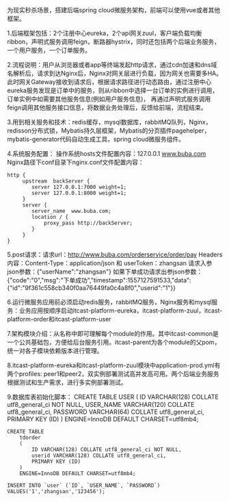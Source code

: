
为现实秒杀场景，搭建后端spring cloud微服务架构，前端可以使用vue或者其他框架。

1.后端框架包括：2个注册中心eureka，2个api网关zuul，客户端负载均衡ribbon，声明式服务调用feign，断路器hystrix，同时还包括两个后端业务服务，一个用户服务，一个订单服务。

2.流程说明：用户从浏览器或者app等终端发起http请求，通过cdn加速和dns域名解析后，请求到达Nginx后，Nginx对网关层进行负载，因为网关也需要多HA。
  此时网关Gateway接收到请求后，根据请求路径进行动态路由，通过注册中心eureka服务发现是订单中的服务，则从ribbon中选择一台订单的实例进行调用，订单实例中如需要其他服务信息(例如用户服务信息)，
  再通过声明式服务调用feign调用其他服务接口信息，将数据业务处理后，反馈给前端，流程结束。

3.用到相关服务和技术：redis缓存，mysql数据库，rabbitMQ队列，Nginx，redisson分布式锁，Mybatis持久层框架，Mybatis的分页插件pagehelper，mybatis-generator代码自动生成工具，spring cloud微服务组件。

4.系统服务配置：
  操作系统hosts文件配置内容：127.0.0.1    www.buba.com
  Nginx路径下conf目录下nginx.conf文件配置内容：
    
    http {
         upstream  backServer {
        	server 127.0.0.1:7000 weight=1;
        	server 127.0.0.1:8000 weight=1;
         }         
         server {
            server_name  www.buba.com;
            location / {
                proxy_pass http://backServer;
            }
         }
    }
    
5.post请求：请求url：http://www.buba.com/orderservice/order/pay
  Headers内容：Content-Type：application/json  和  userToken：zhangsan
  请求入参json参数：{"userName":"zhangsan"}
  如果下单成功请求出参json参数：{"code":"0","msg":"下单成功","timestamp":1557127591533,"data":{"id":"9f361c558cb340f0aa76449fa0c4a8f0","userid":"1"}}

6.运行微服务应用前必须启动redis服务，rabbitMQ服务，Nginx服务和mysql服务：业务应用按顺序启动itcast-platform-eureka，itcast-platform-zuul，itcast-platform-order和itcast-platform-user

7.架构模块介绍：从名称中即可理解每个module的作用。其中itcast-common是一个公共基础包，方便给后台服务引用。itcast-parent为各个module的父pom，统一对各子模块依赖版本进行管理。

8.itcast-platform-eureka和itcast-platform-zuul模块中application-prod.yml有两个profiles: peer1和peer2，双实例部署测试高并发高可用。两个后端业务服务根据测试和生产需求，进行多实例部署测试。

9.数据库表初始化脚本：
    CREATE TABLE
        USER
        (
            ID VARCHAR(128) COLLATE utf8_general_ci NOT NULL,
            USER_NAME VARCHAR(120) COLLATE utf8_general_ci,
            PASSWORD VARCHAR(64) COLLATE utf8_general_ci,
            PRIMARY KEY (ID)
        )
        ENGINE=InnoDB DEFAULT CHARSET=utf8mb4;
      
    CREATE TABLE
        tdorder
        (
            ID VARCHAR(128) COLLATE utf8_general_ci NOT NULL,
            userid VARCHAR(128) COLLATE utf8_general_ci,
            PRIMARY KEY (ID)
        )
        ENGINE=InnoDB DEFAULT CHARSET=utf8mb4; 
        
    INSERT INTO `user` (`ID`, `USER_NAME`, `PASSWORD`) VALUES('1','zhangsan','123456');
    
    
    
    
    
    
         
      













